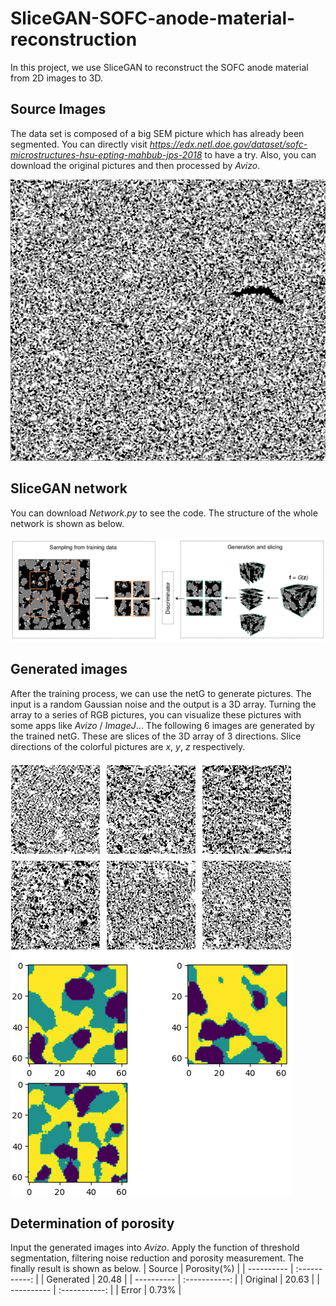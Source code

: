 # SliceGAN-SOFC-anode-material-reconstruction
In this project, we use SliceGAN to reconstruct the SOFC anode material from 2D images to 3D.
## Source Images
The data set is composed of a big SEM picture which has already been segmented. You can directly visit *https://edx.netl.doe.gov/dataset/sofc-microstructures-hsu-epting-mahbub-jps-2018* to have a try. Also, you can download the original pictures and then processed by *Avizo*.

![image](https://github.com/senopiano/SliceGAN-SOFC-anode-material-reconstruction/blob/main/anode.png)
## SliceGAN network
You can download *Network.py* to see the code. The structure of the whole network is shown as below.

![image](https://github.com/senopiano/SliceGAN-SOFC-anode-material-reconstruction/blob/main/sliceGAN%20structure.png)
## Generated images
After the training process, we can use the netG to generate pictures. The input is a random Gaussian noise and the output is a 3D array. Turning the array to a series of RGB pictures, you can visualize these pictures with some apps like *Avizo* / *ImageJ*...
The following 6 images are generated by the trained netG. These are slices of the 3D array of 3 directions. Slice directions of the colorful pictures are *x*, *y*, *z* respectively.

![image](https://github.com/senopiano/SliceGAN-SOFC-anode-material-reconstruction/blob/main/output.png)
## Determination of porosity
Input the generated images into *Avizo*. Apply the function of threshold segmentation, filtering noise reduction and porosity measurement. The finally result is shown as below.
| Source |  Porosity(%) |
| ---------- | :-----------:  |
| Generated | 20.48 |
| ---------- | :-----------:  |
| Original | 20.63 |
| ---------- | :-----------:  |
| Error | 0.73% |
